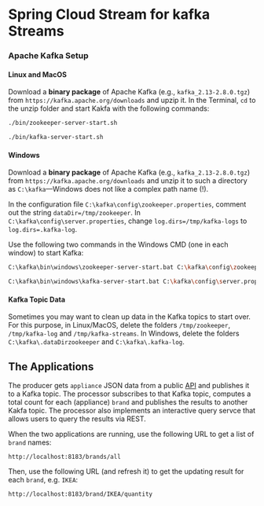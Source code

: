# Spring Cloud Stream for kafka Streams

### Apache Kafka Setup
#### Linux and MacOS
Download a **binary package** of Apache Kafka (e.g., `kafka_2.13-2.8.0.tgz`) from `https://kafka.apache.org/downloads` and upzip it.
In the Terminal, `cd` to the unzip folder and start Kakfa with the following commands:
```bash
./bin/zookeeper-server-start.sh
```
```bash
./bin/kafka-server-start.sh
```
 
#### Windows 
Download a **binary package** of Apache Kafka (e.g., `kafka_2.13-2.8.0.tgz`) from `https://kafka.apache.org/downloads` and unzip it to 
such a directory as `C:\kafka`&mdash;Windows does not like a complex path name (!). 

In the configuration file `C:\kafka\config\zookeeper.properties`, comment out the string `dataDir=/tmp/zookeeper`. In `C:\kafka\config\server.properties`, change `log.dirs=/tmp/kafka-logs` to `log.dirs=.kafka-log`.

Use the following two commands in the Windows CMD (one in each window) to start Kafka:
```bash
C:\kafka\bin\windows\zookeeper-server-start.bat C:\kafka\config\zookeeper.properties
```
```bash
C:\kafka\bin\windows\kafka-server-start.bat C:\kafka\config\server.properties
```

#### Kafka Topic Data
Sometimes you may want to clean up data in the Kafka topics to start over. For this purpose, in Linux/MacOS, delete the folders `/tmp/zookeeper`, `/tmp/kafka-log` and `/tmp/kafka-streams`. In Windows, delete the folders `C:\kafka\.dataDirzookeeper` and `C:\kafka\.kafka-log`.

## The Applications 
The producer gets `appliance` JSON data from a public [API](https://random-data-api.com/api/appliance/random_appliance) and publishes it to a Kafka topic. The processor subscribes to that Kafka topic, computes a total count for each (appliance) `brand` and publishes the results to another Kakfa topic. The processor also implements an interactive query servce that allows users to query the results via REST.

When the two applications are running, use the following URL to get a list of `brand` names:
```url
http://localhost:8183/brands/all
```
Then, use the following URL (and refresh it) to get the updating result for each `brand`, e.g. `IKEA`:
```url
http://localhost:8183/brand/IKEA/quantity
```
